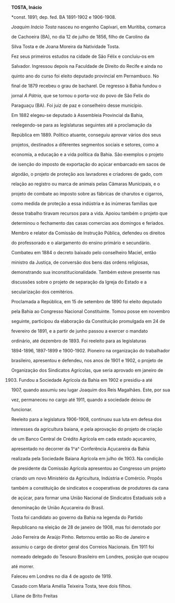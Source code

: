 **TOSTA, Inácio**



\*const. 1891; dep. fed. BA 1891-1902 e 1906-1908.



*Joaquim Inácio Tosta* nasceu no engenho Capivari, em Muritiba, comarca

de Cachoeira (BA), no dia 12 de julho de 1856, filho de Carolino da

Silva Tosta e de Joana Moreira da Natividade Tosta.



Fez seus primeiros estudos na cidade de São Félix e concluiu-os em

Salvador. Ingressou depois na Faculdade de Direito do Recife e ainda no

quinto ano do curso foi eleito deputado provincial em Pernambuco. No

final de 1879 recebeu o grau de bacharel. De regresso à Bahia fundou o

jornal *A Pátria*, que se tornou o porta-voz do povo de São Felix do

Paraguaçu (BA). Foi juiz de paz e conselheiro desse município.



Em 1882 elegeu-se deputado à Assembleia Provincial da Bahia,

reelegendo-se para as legislaturas seguintes até a proclamação da

República em 1889. Político atuante, conseguiu aprovar vários dos seus

projetos, destinados a diferentes segmentos sociais e setores, como a

economia, a educação e a vida política da Bahia. São exemplos o projeto

de isenção do imposto de exportação do açúcar embarcado em sacos de

algodão, o projeto de proteção aos lavradores e criadores de gado, com

relação ao registro ou marca de animais pelas Câmaras Municipais, e o

projeto de combate ao imposto sobre as fábricas de charutos e cigarros,

como medida de proteção a essa indústria e às inúmeras famílias que

desse trabalho tiravam recursos para a vida. Apoiou também o projeto que

determinou o fechamento das casas comercias aos domingos e feriados.

Membro e relator da Comissão de Instrução Pública, defendeu os direitos

do professorado e o alargamento do ensino primário e secundário.

Combateu em 1884 o decreto baixado pelo conselheiro Maciel, então

ministro da Justiça, de conversão dos bens das ordens religiosas,

demonstrando sua inconstitucionalidade. Também esteve presente nas

discussões sobre o projeto de separação da Igreja do Estado e a

secularização dos cemitérios.



Proclamada a República, em 15 de setembro de 1890 foi eleito deputado

pela Bahia ao Congresso Nacional Constituinte. Tomou posse em novembro

seguinte, participou da elaboração da Constituição promulgada em 24 de

fevereiro de 1891, e a partir de junho passou a exercer o mandato

ordinário, até dezembro de 1893. Foi reeleito para as legislaturas

1894-1896, 1897-1899 e 1900-1902. Pioneiro na organização do trabalhador

brasileiro, apresentou e defendeu, nos anos de 1901 e 1902, o projeto de

Organização dos Sindicatos Agrícolas, que seria aprovado em janeiro de

1903. Fundou a Sociedade Agrícola da Bahia em 1902 e presidiu-a até

1907, quando assumiu seu lugar Joaquim dos Reis Magalhães. Este, por sua

vez, permaneceu no cargo até 1911, quando a sociedade deixou de

funcionar.



Reeleito para a legislatura 1906-1908, continuou sua luta em defesa dos

interesses da agricultura baiana, e pela aprovação do projeto de criação

de um Banco Central de Crédito Agrícola em cada estado açucareiro,

apresentado no decorrer da 1^a^ Conferência Açucareira da Bahia

realizada pela Sociedade Baiana Agrícola em julho de 1903. Na condição

de presidente da Comissão Agrícola apresentou ao Congresso um projeto

criando um novo Ministério da Agricultura, Indústria e Comércio. Propôs

também a constituição de sindicatos e cooperativas de produtores da cana

de açúcar, para formar uma União Nacional de Sindicatos Estaduais sob a

denominação de União Açucareira do Brasil.



Tosta foi candidato ao governo da Bahia na legenda do Partido

Republicano na eleição de 28 de janeiro de 1908, mas foi derrotado por

João Ferreira de Araújo Pinho. Retornou então ao Rio de Janeiro e

assumiu o cargo de diretor geral dos Correios Nacionais. Em 1911 foi

nomeado delegado do Tesouro Brasileiro em Londres, posição que ocupou

até morrer.



Faleceu em Londres no dia 4 de agosto de 1919.



Casado com Maria Amélia Teixeira Tosta, teve dois filhos.



Liliane de Brito Freitas



